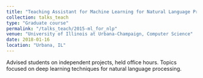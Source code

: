 ```yaml
---
title: "Teaching Assistant for Machine Learning for Natural Language Processing"
collection: talks_teach
type: "Graduate course"
permalink: "/talks_teach/2015-ml_for_nlp"
venue: "University of Illinois at Urbana-Champaign, Computer Science"
date: 2018-01-16
location: "Urbana, IL"
---
```


Advised students on independent projects, held office hours. Topics focused on deep learning techniques for natural language processing.


